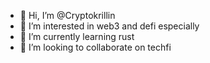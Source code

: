 - 👋 Hi, I’m @Cryptokrillin
- 👀 I’m interested in web3 and defi especially
- 🌱 I’m currently learning rust
- 💞️ I’m looking to collaborate on techfi

<!---
Cryptokrillin/Cryptokrillin is a ✨ special ✨ repository because its `README.md` (this file) appears on your GitHub profile.
You can click the Preview link to take a look at your changes.
--->
